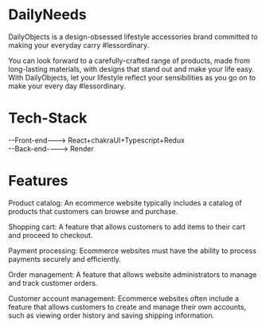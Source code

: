 # DailyNeeds


DailyObjects is a design-obsessed lifestyle accessories brand committed to making your everyday carry #lessordinary.

You can look forward to a carefully-crafted range of products, made from long-lasting materials, with designs that stand out and make your life easy. With DailyObjects, let your lifestyle reflect your sensibilities as you go on to make your every day #lessordinary.


# Tech-Stack
 --Front-end---> React+chakraUI+Typescript+Redux<br/>
 --Back-end----> Render </br>

# Features
Product catalog: An ecommerce website typically includes a catalog of products that customers can browse and purchase.

Shopping cart: A feature that allows customers to add items to their cart and proceed to checkout.

Payment processing: Ecommerce websites must have the ability to process payments securely and efficiently.

Order management: A feature that allows website administrators to manage and track customer orders.

Customer account management: Ecommerce websites often include a feature that allows customers to create and manage their own accounts, such as viewing order history and saving shipping information.
